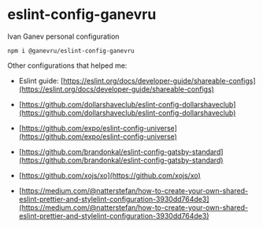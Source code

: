 # eslint-config-ganevru

Ivan Ganev personal configuration

```
npm i @ganevru/eslint-config-ganevru
```

Other configurations that helped me:

- Eslint guide: [https://eslint.org/docs/developer-guide/shareable-configs](https://eslint.org/docs/developer-guide/shareable-configs)

- [https://github.com/dollarshaveclub/eslint-config-dollarshaveclub](https://github.com/dollarshaveclub/eslint-config-dollarshaveclub)

- [https://github.com/expo/eslint-config-universe](https://github.com/expo/eslint-config-universe)

- [https://github.com/brandonkal/eslint-config-gatsby-standard](https://github.com/brandonkal/eslint-config-gatsby-standard)

- [https://github.com/xojs/xo](https://github.com/xojs/xo)

- [https://medium.com/@natterstefan/how-to-create-your-own-shared-eslint-prettier-and-stylelint-configuration-3930dd764de3](https://medium.com/@natterstefan/how-to-create-your-own-shared-eslint-prettier-and-stylelint-configuration-3930dd764de3)
